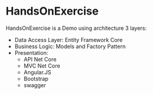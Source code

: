 # HandsOnExercise
HandsOnExercise is a Demo using architecture 3 layers:
- Data Access Layer: Entity Framework Core  
- Business Logic: Models and Factory Pattern
- Presentation: 
  - API Net Core
  - MVC Net Core
  - Angular.JS
  - Bootstrap
  - swagger
